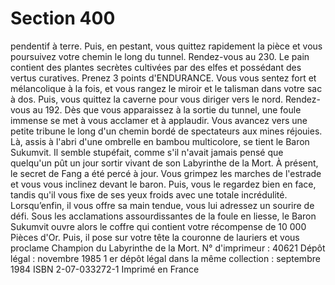# Section 400

pendentif à terre. Puis, en pestant, vous quittez rapidement la pièce et vous poursuivez
votre chemin le long du tunnel. Rendez-vous au 230.
Le pain contient des plantes secrètes cultivées par des elfes et possédant des vertus
curatives. Prenez 3 points d'ENDURANCE. Vous vous sentez fort et mélancolique à la fois, et
vous rangez le miroir et le talisman dans votre sac à dos. Puis, vous quittez la caverne
pour vous diriger vers le nord. Rendez-vous au 192.
Dès que vous apparaissez à la sortie du tunnel, une foule immense se met à vous
acclamer et à applaudir. Vous avancez vers une petite tribune le long d'un chemin bordé
de spectateurs aux mines réjouies. Là, assis à l'abri d'une ombrelle en bambou
multicolore, se tient le Baron Sukumvit. Il semble stupéfait, comme s'il n'avait jamais
pensé que quelqu'un pût un jour sortir vivant de son Labyrinthe de la Mort. À présent, le
secret de Fang a été percé à jour. Vous grimpez les marches de l'estrade et vous vous
inclinez devant le baron. Puis, vous le regardez bien en face, tandis qu'il vous fixe de ses
yeux froids avec une totale incrédulité. Lorsqu’enfin, il vous offre sa main tendue, vous
lui adressez un sourire de défi. Sous les acclamations assourdissantes de la foule en
liesse, le Baron Sukumvit ouvre alors le coffre qui contient votre récompense de 10 000
Pièces d'Or. Puis, il pose sur votre tête la couronne de lauriers et vous proclame
Champion du Labyrinthe de la Mort.
N° d'imprimeur : 40621
Dépôt légal : novembre 1985
1 er dépôt légal dans la même collection : septembre 1984
ISBN 2-07-033272-1
Imprimé en France